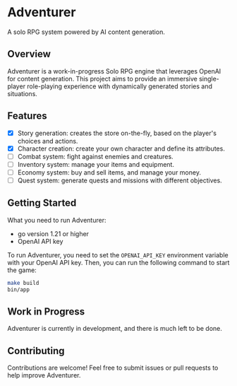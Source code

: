 # Adventurer
A solo RPG system powered by AI content generation.

## Overview
Adventurer is a work-in-progress Solo RPG engine that leverages OpenAI for content generation. This project aims to provide an immersive single-player role-playing experience with dynamically generated stories and situations.

## Features
- [x] Story generation: creates the store on-the-fly, based on the player's choices and actions.
- [x] Character creation: create your own character and define its attributes.
- [ ] Combat system: fight against enemies and creatures.
- [ ] Inventory system: manage your items and equipment.
- [ ] Economy system: buy and sell items, and manage your money.
- [ ] Quest system: generate quests and missions with different objectives.

## Getting Started
What you need to run Adventurer:
- go version 1.21 or higher
- OpenAI API key

To run Adventurer, you need to set the `OPENAI_API_KEY` environment variable with your OpenAI API key. Then, you can run the following command to start the game:

```bash
make build
bin/app
```

## Work in Progress
Adventurer is currently in development, and there is much left to be done.

## Contributing
Contributions are welcome! Feel free to submit issues or pull requests to help improve Adventurer.


